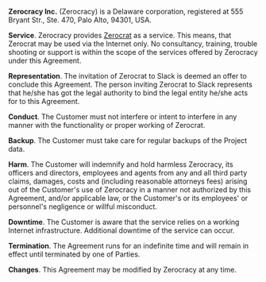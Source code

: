 **Zerocracy Inc.** (Zerocracy) is a Delaware corporation,
registered at 555 Bryant Str., Ste. 470, Palo Alto, 94301, USA.

**Service**.
Zerocracy provides [Zerocrat](http://www.0crat.com) as a service.
This means, that Zerocrat may be used via the Internet only.
No consultancy, training, trouble shooting or support is within
the scope of the services offered by Zerocracy under this Agreement.

**Representation**.
The invitation of Zerocrat to Slack is deemed an offer to conclude this Agreement.
The person inviting Zerocrat to Slack represents that he/she has
got the legal authority to bind the legal entity he/she acts
for to this Agreement.

**Conduct**.
The Customer must not interfere or intent to interfere in any manner
with the functionality or proper working of Zerocrat.

**Backup**.
The Customer must take care for regular backups of the Project data.

**Harm**.
The Customer will indemnify and hold harmless Zerocracy, its officers
and directors, employees and agents from any and all third party claims,
damages, costs and (including reasonable attorneys fees) arising
out of the Customer's use of Zerocracy in a manner not authorized
by this Agreement, and/or applicable law, or the Customer's or
its employees' or personnel's negligence or willful misconduct.

**Downtime**.
The Customer is aware that the service relies on a working Internet
infrastructure. Additional downtime of the service can occur.

**Termination**.
The Agreement runs for an indefinite time and will remain in effect
until terminated by one of Parties.

**Changes**.
This Agreement may be modified by Zerocracy at any time.
